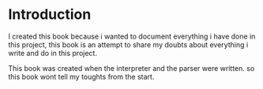# Introduction

I created this book because i wanted to document everything i have done in this project, this book is an attempt to share my doubts about everything i write and do in this project.

This book was created when the interpreter and the parser were written. so this book wont tell my toughts from the start.